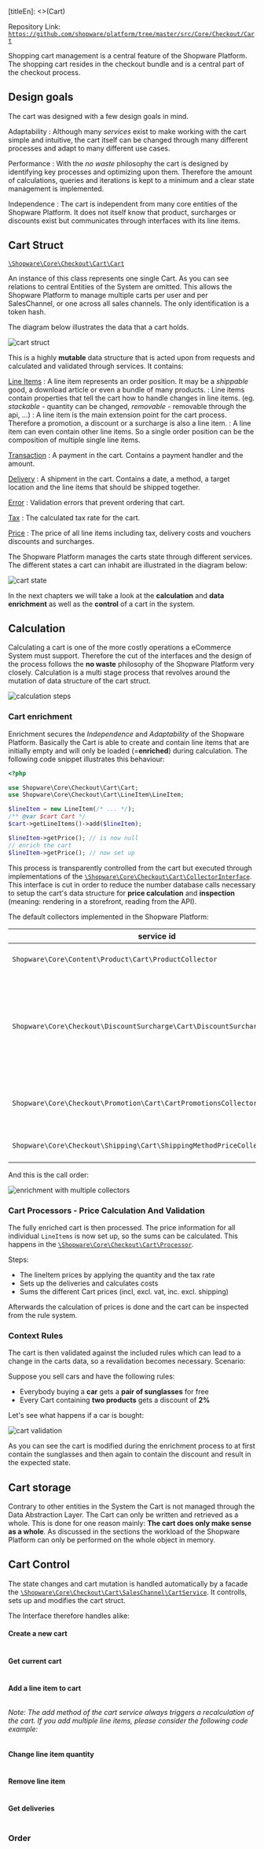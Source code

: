 [titleEn]: <>(Cart)

Repository Link: [`https://github.com/shopware/platform/tree/master/src/Core/Checkout/Cart`](https://github.com/shopware/platform/tree/master/src/Core/Checkout/Cart)

Shopping cart management is a central feature of the Shopware Platform. The shopping cart resides in the checkout bundle and is a central part of the checkout process.

## Design goals

The cart was designed with a few design goals in mind.

Adaptability
  : Although many *services* exist to make working with the cart simple and intuitive, the cart itself can be changed through many different processes and adapt to many different use cases.
  
Performance
  : With the *no waste* philosophy the cart is designed by identifying key processes and optimizing upon them. Therefore the amount of calculations, queries and iterations is kept to a minimum and a clear state management is implemented.

Independence
  : The cart is independent from many core entities of the Shopware Platform. It does not itself know that product, surcharges or discounts exist but communicates through interfaces with its line items.

## Cart Struct

[`\Shopware\Core\Checkout\Cart\Cart`](https://github.com/shopware/platform/blob/master/src/Core/Checkout/Cart/Cart.php)

An instance of this class represents one single Cart. As you can see relations to central Entities of the System are omitted. This allows the Shopware Platform to manage multiple carts per user and per SalesChannel, or one across all sales channels. The only identification is a token hash.

The diagram below illustrates the data that a cart holds.

![cart struct](./dist/cart-struct.png)

This is a highly **mutable** data structure that is acted upon from requests and calculated and validated through services. It contains:

[Line Items](https://github.com/shopware/platform/blob/master/src/Core/Checkout/Cart/LineItem/LineItem.php)
   : A line item represents an order position. It may be a *shippable* good, a download article or even a bundle of many products.
   : Line items contain properties that tell the cart how to handle changes in line items. (eg. *stackable* - quantity can be changed, *removable* - removable through the api, ...)
   : A line item is the main extension point for the cart process. Therefore a promotion, a discount or a surcharge is also a line item.
   : A line item can even contain other line items. So a single order position can be the composition of multiple single line items.
    
[Transaction](https://github.com/shopware/platform/blob/master/src/Core/Checkout/Cart/Transaction/Struct/Transaction.php)
   : A payment in the cart. Contains a payment handler and the amount.
   
[Delivery](https://github.com/shopware/platform/blob/master/src/Core/Checkout/Cart/Delivery/Struct/Delivery.php)
   : A shipment in the cart. Contains a date, a method, a target location and the line items that should be shipped together.
   
[Error](https://github.com/shopware/platform/blob/master/src/Core/Checkout/Cart/Error/Error.php)
   : Validation errors that prevent ordering that cart.

[Tax](https://github.com/shopware/platform/blob/master/src/Core/Checkout/Cart/Tax/Struct/CalculatedTax.php)
   : The calculated tax rate for the cart.

[Price](https://github.com/shopware/platform/blob/master/src/Core/Checkout/Cart/Price/Struct/CartPrice.php)
   : The price of all line items including tax, delivery costs and vouchers discounts and surcharges.
   
The Shopware Platform manages the carts state through different services. The different states a cart can inhabit are illustrated in the diagram below:

![cart state](./dist/cart-state.png)
 
In the next chapters we will take a look at the **calculation** and **data enrichment**  as well as the **control** of a cart in the system.

## Calculation

Calculating a cart is one of the more costly operations a eCommerce System must support. Therefore the cut of the interfaces and the design of the process follows the **no waste** philosophy of the Shopware Platform very closely. Calculation is a multi stage process that revolves around the mutation of data structure of the cart struct.

![calculation steps](./dist/calculation-steps.png)

### Cart enrichment

Enrichment secures the *Independence* and *Adaptability* of the Shopware Platform. Basically the Cart is able to create and contain line items that are initially empty and will only be loaded (=**enriched**) during calculation. The following code snippet illustrates this behaviour:

```php
<?php 

use Shopware\Core\Checkout\Cart\Cart;
use Shopware\Core\Checkout\Cart\LineItem\LineItem;

$lineItem = new LineItem(/* ... */);
/** @var $cart Cart */
$cart->getLineItems()->add($lineItem);

$lineItem->getPrice(); // is now null
// enrich the cart
$lineItem->getPrice(); // now set up
```

This process is transparently controlled from the cart but executed through implementations of the [`\Shopware\Core\Checkout\Cart\CollectorInterface`](https://github.com/shopware/platform/blob/master/src/Core/Checkout/Cart/CollectorInterface.php). This interface is cut in order to reduce the number database calls necessary to setup the cart's data structure for **price calculation** and **inspection** (meaning: rendering in a storefront, reading from the API).

The default collectors implemented in the Shopware Platform:

| service id | task |
| ---------- | ---- |
| `Shopware\Core\Content\Product\Cart\ProductCollector` | enrich all referenced products |
| `Shopware\Core\Checkout\DiscountSurcharge\Cart\DiscountSurchargeCollector` | add, remove and enrich discounts and surcharges configured for the current context |
| `Shopware\Core\Checkout\Promotion\Cart\CartPromotionsCollector` | enrich add, remove and validate promotions |
| `Shopware\Core\Checkout\Shipping\Cart\ShippingMethodPriceCollector` | handle shipping prices |

And this is the call order:

![enrichment with multiple collectors](./dist/enrichment-steps.png)

### Cart Processors - Price Calculation And Validation

The fully enriched cart is then processed. The price information for all individual `LineItems` is now set up, so the sums can be calculated. This happens in the [`\Shopware\Core\Checkout\Cart\Processor`](https://github.com/shopware/platform/blob/master/src/Core/Checkout/Cart/Processor.php).

Steps: 

* The lineItem prices by applying the quantity and the tax rate
* Sets up the deliveries and calculates costs
* Sums the different Cart prices (incl, excl. vat, inc. excl. shipping)

Afterwards the calculation of prices is done and the cart can be inspected from the rule system.

### Context Rules

The cart is then validated against the included rules which can lead to a change in the carts data, so a revalidation becomes necessary. Scenario:

Suppose you sell cars and have the following rules:

* Everybody buying a **car** gets a **pair of sunglasses** for free
* Every Cart containing **two products** gets a discount of **2%**

Let's see what happens if a car is bought:

![cart validation](./dist/cart-validation.png)

As you can see the cart is modified during the enrichment process to at first contain the sunglasses and then again to contain the discount and result in the expected state.

## Cart storage

Contrary to other entities in the System the Cart is not managed through the Data Abstraction Layer. The Cart can only be written and retrieved as a whole. This is done for one reason mainly: **The cart does only make sense as a whole**. As discussed in the sections the workload of the Shopware Platform can only be performed on the whole object in memory.

## Cart Control

The state changes and cart mutation is handled automatically by a facade the [`\Shopware\Core\Checkout\Cart\SalesChannel\CartService`](https://github.com/shopware/platform/blob/master/src/Core/Checkout/Cart/SalesChannel/CartService.php). It controlls, sets up and modifies the cart struct.

The Interface therefore handles alike:


#### Create a new cart

```php:./_examples/10-cart-example.php#ExampleCreateNew
```

#### Get current cart

```php:./_examples/10-cart-example.php#ExampleCurrentCart
```

#### Add a line item to cart

```php:./_examples/10-cart-example.php#ExampleAddToCart
```

*Note: The add method of the cart service always triggers a recalculation of the cart.
If you add multiple line items, please consider the following code example:*

```php:./_examples/10-cart-example.php#ExampleAddMultipleToCart
```

#### Change line item quantity

```php:./_examples/10-cart-example.php#ExampleChangeQuantity
```

#### Remove line item

```php:./_examples/10-cart-example.php#ExampleRemoveItem
```

#### Get deliveries

```php:./_examples/10-cart-example.php#ExampleRemoveItem
```

### Order

```php:./_examples/10-cart-example.php#ExampleOrder

```
